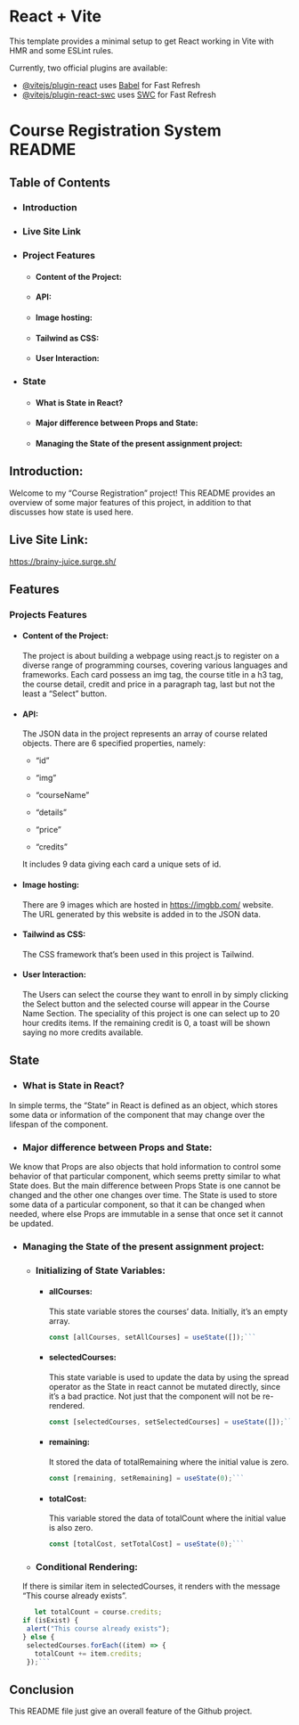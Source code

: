 # React + Vite

This template provides a minimal setup to get React working in Vite with HMR and some ESLint rules.

Currently, two official plugins are available:

- [@vitejs/plugin-react](https://github.com/vitejs/vite-plugin-react/blob/main/packages/plugin-react/README.md) uses [Babel](https://babeljs.io/) for Fast Refresh
- [@vitejs/plugin-react-swc](https://github.com/vitejs/vite-plugin-react-swc) uses [SWC](https://swc.rs/) for Fast Refresh

# Course Registration System README

## Table of Contents

- ### Introduction
- ### Live Site Link
- ### Project Features
  - #### Content of the Project:
  - #### API:
  - #### Image hosting:
  - #### Tailwind as CSS:
  - #### User Interaction:
- ### State
  - #### What is State in React?
  - #### Major difference between Props and State:
  - #### Managing the State of the present assignment project:

## Introduction:

Welcome to my “Course Registration” project!
This README provides an overview of some major features of this project, in addition to that discusses how state is used here.

## Live Site Link:
https://brainy-juice.surge.sh/

## Features

### Projects Features

- #### Content of the Project:

  The project is about building a webpage using react.js to register on a diverse range of programming courses, covering various languages and frameworks. Each card possess an img tag, the course title in a h3 tag, the course detail, credit and price in a paragraph tag, last but not the least a “Select” button.

- #### API:

  The JSON data in the project represents an array of course related objects.
  There are 6 specified properties, namely:

  - “id”

  - “img”

  - “courseName”

  - “details”

  - “price”

  - “credits”

  It includes 9 data giving each card a unique sets of id.

- #### Image hosting:

  There are 9 images which are hosted in https://imgbb.com/ website. The URL generated by this website is added in to the JSON data.

- #### Tailwind as CSS:

  The CSS framework that’s been used in this project is Tailwind.

- #### User Interaction:

  The Users can select the course they want to enroll in by simply clicking the Select button and the selected course will appear in the Course Name Section. The speciality of this project is one can select up to 20 hour credits items. If the remaining credit is 0, a toast will be shown saying no more credits available.

## State

- ### What is State in React?

In simple terms, the “State” in React is defined as an object, which stores some data or information of the component that may change over the lifespan of the component.

- ### Major difference between Props and State:

We know that Props are also objects that hold information to control some behavior of that particular component, which seems pretty similar to what State does. But the main difference between Props State is one cannot be changed and the other one changes over time. The State is used to store some data of a particular component, so that it can be changed when needed, where else Props are immutable in a sense that once set it cannot be updated.

- ### Managing the State of the present assignment project:

  - ### Initializing of State Variables:

    - #### allCourses:

      This state variable stores the courses’ data. Initially, it’s an empty array.

      ````javascript
      const [allCourses, setAllCourses] = useState([]);```

      ````

    - #### selectedCourses:

      This state variable is used to update the data by using the spread operator as the State in react cannot be mutated directly, since it’s a bad practice. Not just that the component will not be re-rendered.

      ````javascript
      const [selectedCourses, setSelectedCourses] = useState([]);```

      ````

    - #### remaining:

      It stored the data of totalRemaining where the initial value is zero.

      ````javascript
      const [remaining, setRemaining] = useState(0);```

      ````

    - #### totalCost:

      This variable stored the data of totalCount where the initial value is also zero.

      ````javascript
      const [totalCost, setTotalCost] = useState(0);```
      ````

  - ### Conditional Rendering:

  If there is similar item in selectedCourses, it renders with the message “This course already exists”.

  ````javascript
     let totalCount = course.credits;
  if (isExist) {
   alert("This course already exists");
  } else {
   selectedCourses.forEach((item) => {
     totalCount += item.credits;
   });```
  ````

## Conclusion

This README file just give an overall feature of the Github project.

